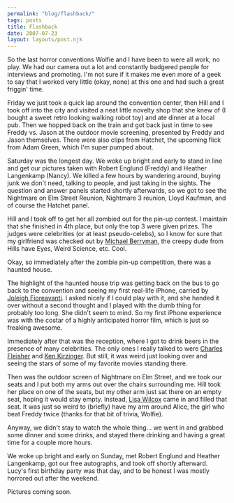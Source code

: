 ```yaml
---
permalink: "blog/flashback/"
tags: posts
title: Flashback
date: 2007-07-23
layout: layouts/post.njk
---
```


So the last horror conventions Wolfie and I have been to were all work, no play. We had our camera out a lot and constantly badgered people for interviews and promoting. I'm not sure if it makes me even more of a geek to say that I worked very little (okay, none) at this one and had such a great friggin' time.

Friday we just took a quick lap around the convention center, then Hill and I took off into the city and visited a neat little novelty shop that she knew of (I bought a sweet retro looking walking robot toy) and ate dinner at a local pub. Then we hopped back on the train and got back just in time to see Freddy vs. Jason at the outdoor movie screening, presented by Freddy and Jason themselves. There were also clips from Hatchet, the upcoming flick from Adam Green, which I'm super pumped about.

Saturday was the longest day. We woke up bright and early to stand in line and get our pictures taken with Robert Englund (Freddy) and Heather Langenkamp (Nancy). We killed a few hours by wandering around, buying junk we don't need, talking to people, and just taking in the sights. The question and answer panels started shortly afterwards, so we got to see the Nightmare on Elm Street Reunion, Nightmare 3 reunion, Lloyd Kaufman, and of course the Hatchet panel. 

Hill and I took off to get her all zombied out for the pin-up contest. I maintain that she finished in 4th place, but only the top 3 were given prizes. The judges were celebrities (or at least pseudo-celebs), so I know for sure that my girlfriend was checked out by [Michael Berryman][1], the creepy dude from Hills have Eyes, Weird Science, etc. Cool. 

Okay, so immediately after the zombie pin-up competition, there was a haunted house. 

The highlight of the haunted house trip was getting back on the bus to go back to the convention and seeing my first real-life iPhone, carried by [Joleigh Fioreavanti][2]. I asked nicely if I could play with it, and she handed it over without a second thought and I played with the dumb thing for probably too long. She didn't seem to mind. So my first iPhone experience was with the costar of a highly anticipated horror film, which is just so freaking awesome.

Immediately after that was the reception, where I got to drink beers in the presence of many celebrities. The only ones I really talked to were [Charles Fleisher][3] and [Ken Kirzinger][4]. But still, it was weird just looking over and seeing the stars of some of my favorite movies standing there. 

Then was the outdoor screen of Nightmare on Elm Street, and we took our seats and I put both my arms out over the chairs surrounding me. Hill took her place on one of the seats, but my other arm just sat there on an empty seat, hoping it would stay empty. Instead, [Lisa Wilcox][5] came in and filled that seat. It was just so weird to (briefly) have my arm around Alice, the girl who beat Freddy twice (thanks for that bit of trivia, Wolfie).

Anyway, we didn't stay to watch the whole thing... we went in and grabbed some dinner and some drinks, and stayed there drinking and having a great time for a couple more hours.

We woke up bright and early on Sunday, met Robert Englund and Heather Langenkamp, got our free autographs, and took off shortly afterward. Lucy's first birthday party was that day, and to be honest I was mostly horrored out after the weekend. 

Pictures coming soon.

 [1]: http://imdb.com/name/nm0077720/
 [2]: http://imdb.com/name/nm1424817/
 [3]: http://imdb.com/name/nm0281486/
 [4]: http://imdb.com/name/nm0457090/
 [5]: http://imdb.com/name/nm0928244/